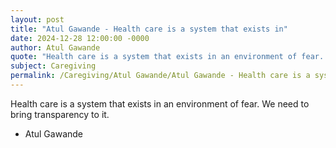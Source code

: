 ```yaml
---
layout: post
title: "Atul Gawande - Health care is a system that exists in"
date: 2024-12-28 12:00:00 -0000
author: Atul Gawande
quote: "Health care is a system that exists in an environment of fear. We need to bring transparency to it."
subject: Caregiving
permalink: /Caregiving/Atul Gawande/Atul Gawande - Health care is a system that exists in
---
```


Health care is a system that exists in an environment of fear. We need to bring transparency to it.

- Atul Gawande
